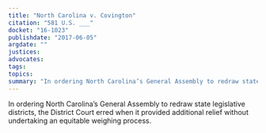 ```yaml
---
title: "North Carolina v. Covington"
citation: "581 U.S. ___"
docket: "16-1023"
publishdate: "2017-06-05"
argdate: ""
justices:
advocates:
tags:
topics:
summary: "In ordering North Carolina’s General Assembly to redraw state legislative districts, the District Court erred when it provided additional relief without undertaking an equitable weighing process."
---
```

In ordering North Carolina’s General Assembly to redraw state legislative districts, the District Court erred when it provided additional relief without undertaking an equitable weighing process.

